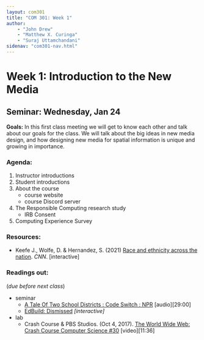 ```yaml
---
layout: com301
title: "COM 301: Week 1"
author:
    - "John Drew"
    - "Matthew X. Curinga"
    - "Suraj Uttamchandani"
sidenav: "com301-nav.html"
---
```


Week 1: Introduction to the New Media
=====================================

<h2><i class="bi bi-book text-primary"></i> Seminar: Wednesday, Jan 24</h2>

**Goals:** In this first class meeting we will get to know each other and talk about our goals for the class. We will talk about the big ideas in new media design, and how designing new media for spatial information is unique and growing in importance.

### Agenda:
1. Instructor introductions
2. Student introductions
3. About the course
   - course website
   - course Discord server
4. The Responsible Computing research study
   - IRB Consent
5. Computing Experience Survey

### Resources:
- Keefe J., Wolfe, D. & Hernandez, S. (2021) [Race and ethnicity across the nation](https://www.cnn.com/interactive/2021/us/census-race-ethnicity-map/). _CNN_. [interactive]

### Readings out:
(_due before next class_)

- seminar
   - [A Tale Of Two School Districts : Code Switch : NPR](https://www.npr.org/2019/09/11/731867149/a-tale-of-two-school-districts#:~:text=Transcript-,In%20many%20parts%20of%20the%20U.S.%2C%20public%20school%20districts%20are,powerful%20tool%20for%20school%20integration.) [audio][29:00]
   - [EdBuild: Dismissed](https://edbuild.org/content/dismissed) _[interactive]_
- lab
   - Crash Course & PBS Studios. (Oct 4, 2017). [The World Wide Web: Crash Course Computer Science #30](https://youtu.be/guvsH5OFizE) [video][11:36]
